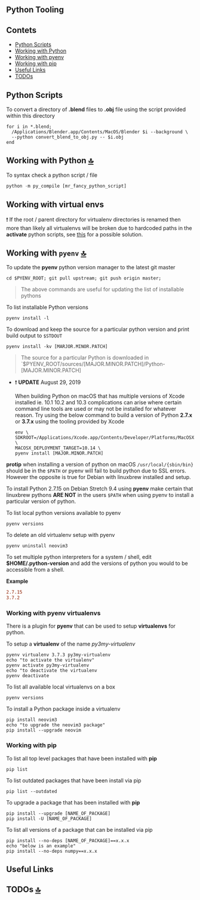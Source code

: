 ## Python Tooling

<a id="contents"></a>

## Contets

- [Python Scripts](#python-scripts)
- [Working with Python](#working-with-python)
- [Working with pyenv](#working-with-pyenv)
- [Working with pip](#working-with-pip)
- [Useful Links](#useful-links)
- [TODOs](#todos)

<a id="python-scripts"></a>

## Python Scripts

To convert a directory of **.blend** files to **.obj** file using the script provided within this directory

```shell
for i in *.blend;
  /Applications/Blender.app/Contents/MacOS/Blender $i --background \
  --python convert_blend_to_obj.py -- $i.obj
end
```

<a id="working-with-python"></a>

## Working with Python [🔝](#contents)

To syntax check a python script / file

```python
python -m py_compile [mr_fancy_python_script]
```

## Working with virtual envs

❗️ If the root / parent directory for virtualenv directories is renamed then more than likely all virtualenvs will be broken due to hardcoded paths in the **activate** python scripts, see [this](https://aarongorka.com/blog/portable-virtualenv/) for a possible solution.

<a id="working-with-pyenv"></a>

## Working with `pyenv` [🔝](#contents)

To update the **pyenv** python version manager to the latest git master

```shell
cd $PYENV_ROOT; git pull upstream; git push origin master;
```

> The above commands are useful for updating the list of installable pythons

To list installable Python versions

```shell
pyenv install -l
```

To download and keep the source for a particular python version and print build output to `$STDOUT`

```shell
pyenv install -kv [MARJOR.MINOR.PATCH]
```

> The source for a particular Python is downloaded in `$PYENV_ROOT/sources/[MAJOR.MINOR.PATCH]/Python-[MAJOR.MINOR.PATCH]

- ❗️ **UPDATE** August 29, 2019

    When building Python on macOS that has multiple versions of Xcode installed ie. 10.1 10.2 and 10.3 complications can arise where certain command line tools are used or may not be installed for whatever reason. Try using the below command to build  a version of Python **2.7.x** or **3.7.x** using the tooling provided by Xcode

    ```shell
    env \
    SDKROOT=/Applications/Xcode.app/Contents/Developer/Platforms/MacOSX.platform/Developer/SDKs/MacOSX10.14.sdk \
    MACOSX_DEPLOYMENT_TARGET=10.14 \
    pyenv install [MAJOR.MINOR.PATCH]
    ```

**protip** when installing a version of python on macOS `/usr/local/{sbin/bin}` should be in the `$PATH` or pyenv will fail to build python due to SSL errors.  However the opposite is true for Debian with linuxbrew installed and setup.

To install Python 2.7.15 on Debian Stretch 9.4 using **pyenv** make certain that linuxbrew pythons **ARE NOT** in the users `$PATH` when using pyenv to install a particular version of python.

To list local python versions available to pyenv

```shell
pyenv versions
```

To delete an old virtualenv setup with pyenv

```shell
pyenv uninstall neovim3
```

To set multiple python interpreters for a system / shell, edit **$HOME/.python-version** and add the versions of python you would to be accessible from a shell.

<strong>Example</strong>

```conf
2.7.15
3.7.2
```

<a id="working-with-pyenv-virtualenvs"></a>

### Working with pyenv virtualenvs

There is a plugin for **pyenv** that can be used to setup **virtualenvs** for python.

To setup a **virtualenv** of the name _py3my-virtualenv_

```shell
pyenv virtualenv 3.7.3 py3my-virtualenv
echo "to activate the virtualenv"
pyenv activate py3my-virtualenv
echo "to deactivate the virtualenv
pyenv deactivate
```

To list all available local virtualenvs on a box

```shell
pyenv versions
```

To install a Python package inside a virtualenv

```shell
pip install neovim3
echo "to upgrade the neovim3 package"
pip install --upgrade neovim
```

<a id="working-with-pip"></a>

### Working with pip

To list all top level packages that have been installed with **pip**

```shell
pip list
```

To list outdated packages that have been install via pip

```shell
pip list --outdated
```

To upgrade a package that has been installed with **pip**

```shell
pip install --upgrade [NAME_OF_PACKAGE]
pip install -U [NAME_OF_PACKAGE]
```

To list all versions of a package that can be installed via pip

```shell
pip install --no-deps [NAME_OF_PACKAGE]==x.x.x
echo "below is an example"
pip install --no-deps numpy==x.x.x
```

<a id="useful-links"></a>

## Useful Links

<a id="todos"></a>

## TODOs [🔝](#contents)
